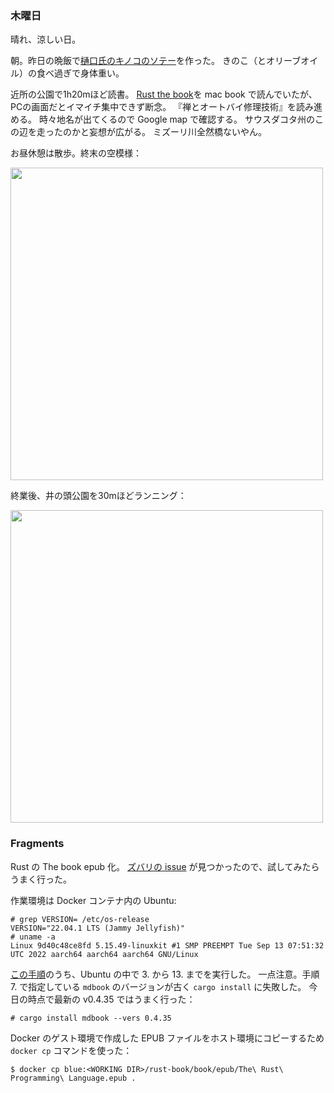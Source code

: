 ### 木曜日

晴れ、涼しい日。

朝。昨日の晩飯で[樋口氏のキノコのソテー](https://note.com/travelingfoodlab/n/nacc4929965c4)を作った。
きのこ（とオリーブオイル）の食べ過ぎで身体重い。

近所の公園で1h20mほど読書。
[Rust the book](https://doc.rust-lang.org/book/)を mac book で読んでいたが、
PCの画面だとイマイチ集中できず断念。
『禅とオートバイ修理技術』を読み進める。
時々地名が出てくるので Google map で確認する。
サウスダコタ州のこの辺を走ったのかと妄想が広がる。
ミズーリ川全然橋ないやん。

お昼休憩は散歩。終末の空模様：

<img src="https://i.imgur.com/JUPIZ64.jpg" width="500">

終業後、井の頭公園を30mほどランニング：

<img src="https://i.imgur.com/GXagH93.jpg" width="500">

### Fragments

Rust の The book epub 化。
[ズバリの issue](https://github.com/atc0005/notes/issues/20) が見つかったので、試してみたらうまく行った。

作業環境は Docker コンテナ内の Ubuntu:

```
# grep VERSION= /etc/os-release 
VERSION="22.04.1 LTS (Jammy Jellyfish)"
# uname -a
Linux 9d40c48ce8fd 5.15.49-linuxkit #1 SMP PREEMPT Tue Sep 13 07:51:32 UTC 2022 aarch64 aarch64 aarch64 GNU/Linux
```

[この手順](https://github.com/atc0005/notes/issues/20#issue-644181081)のうち、Ubuntu の中で 3. から 13. までを実行した。
一点注意。手順 7. で指定している `mdbook` のバージョンが古く `cargo install` に失敗した。
今日の時点で最新の v0.4.35 ではうまく行った：

```
# cargo install mdbook --vers 0.4.35
```

Docker のゲスト環境で作成した EPUB ファイルをホスト環境にコピーするため `docker cp` コマンドを使った：

```
$ docker cp blue:<WORKING DIR>/rust-book/book/epub/The\ Rust\ Programming\ Language.epub .
```